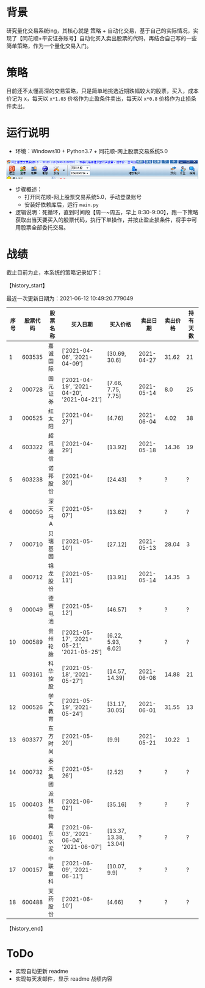# 背景

研究量化交易系统ing，其核心就是 策略 + 自动化交易，基于自己的实际情况，实现了【同花顺+平安证券账号】自动化买入卖出股票的代码，再结合自己写的一些简单策略，作为一个量化交易入门。

# 策略

目前还不太懂高深的交易策略，只是简单地挑选近期跌幅较大的股票，买入，成本价记为 x，每天以 `x*1.03` 价格作为止盈条件卖出，每天以 `x*0.8` 价格作为止损条件卖出。
 
# 运行说明

* 环境：Windows10 + Python3.7 + 同花顺-网上股票交易系统5.0

![同花顺-网上股票交易系统5.0](version_info.png)

* 步骤概述：
    * 打开同花顺-网上股票交易系统5.0，手动登录账号
    * 安装好依赖库后，运行 `main.py`
* 逻辑说明：死循环，直到时间段【周一~周五，早上 8:30-9:00】，跑一下策略获取出当天要买入的股票代码，执行下单操作，并按止盈止损条件，将手中可用股票全部委托交易。

# 战绩

截止目前为止，本系统的策略记录如下：


【history_start】

最近一次更新日期为：2021-06-12 10:49:20.779049

| 序号 | 股票代码 | 股票名称 | 买入日期 | 买入价格 | 卖出日期 | 卖出价格 | 持有天数 |
| --- | --- | --- | --- | --- | --- | --- | --- |
|1|603535|嘉诚国际|['2021-04-06', '2021-04-09']|[30.69, 30.6]|2021-04-27|31.62|21|
|2|000728|国元证券|['2021-04-19', '2021-04-20', '2021-04-21']|[7.66, 7.75, 7.75]|2021-05-14|8.0|25|
|3|000525|红 太 阳|['2021-04-27']|[4.76]|2021-06-04|4.02|38|
|4|603322|超讯通信|['2021-04-29']|[13.92]|2021-05-18|14.36|19|
|5|603238|诺邦股份|['2021-04-30']|[24.43]|?|?|?|
|6|000050|深天马Ａ|['2021-05-07']|[13.62]|?|?|?|
|7|000710|贝瑞基因|['2021-05-10']|[27.12]|2021-05-13|28.04|3|
|8|000712|锦龙股份|['2021-05-11']|[13.91]|2021-05-14|14.35|3|
|9|000049|德赛电池|['2021-05-12']|[46.57]|?|?|?|
|10|000589|贵州轮胎|['2021-05-17', '2021-05-21', '2021-05-25']|[6.22, 5.93, 6.02]|?|?|?|
|11|603161|科华控股|['2021-05-18', '2021-05-27']|[14.57, 14.39]|2021-06-08|14.88|21|
|12|000526|学大教育|['2021-05-19', '2021-05-24']|[31.17, 30.05]|2021-06-01|31.55|13|
|13|603377|东方时尚|['2021-05-20']|[9.9]|2021-05-21|10.22|1|
|14|000732|泰禾集团|['2021-05-26']|[2.52]|?|?|?|
|15|000403|派林生物|['2021-06-02']|[35.16]|?|?|?|
|16|000401|冀东水泥|['2021-06-03', '2021-06-04', '2021-06-07']|[13.37, 13.38, 13.04]|?|?|?|
|17|000157|中联重科|['2021-06-09', '2021-06-11']|[10.07, 9.9]|?|?|?|
|18|600488|天药股份|['2021-06-10']|[4.66]|?|?|?|


【history_end】
    

# ToDo
* 实现自动更新 readme
* 实现每天发邮件，显示 readme 战绩内容